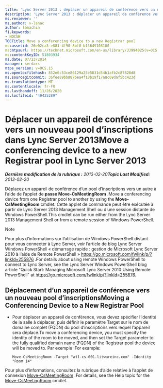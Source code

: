 ```yaml
---
title: 'Lync Server 2013 : déplacer un appareil de conférence vers un nouveau pool d’inscriptions'
description: 'Lync Server 2013 : déplacer un appareil de conférence vers un nouveau pool d’inscriptions.'
ms.reviewer: ''
ms.author: v-lanac
author: lanachin
f1.keywords:
- NOCSH
TOCTitle: Move a conferencing device to a new Registrar pool
ms:assetid: 26e02ca3-e881-4f90-8bf0-b13649108100
ms:mtpsurl: https://technet.microsoft.com/en-us/library/JJ994025(v=OCS.15)
ms:contentKeyID: 51803934
ms.date: 07/23/2014
manager: serdars
mtps_version: v=OCS.15
ms.openlocfilehash: 852e6c53ce86129a25e5831d54b1afb2c87828d8
ms.sourcegitcommit: 36fee89bb887bea4f18b19f17a8c69daf5bc423d
ms.translationtype: MT
ms.contentlocale: fr-FR
ms.lasthandoff: 11/26/2020
ms.locfileid: "49425289"
---
```

# <a name="move-a-conferencing-device-to-a-new-registrar-pool-in-lync-server-2013"></a><span data-ttu-id="237e4-103">Déplacer un appareil de conférence vers un nouveau pool d’inscriptions dans Lync Server 2013</span><span class="sxs-lookup"><span data-stu-id="237e4-103">Move a conferencing device to a new Registrar pool in Lync Server 2013</span></span>

<div data-xmlns="http://www.w3.org/1999/xhtml">

<div class="topic" data-xmlns="http://www.w3.org/1999/xhtml" data-msxsl="urn:schemas-microsoft-com:xslt" data-cs="https://msdn.microsoft.com/">

<div data-asp="https://msdn2.microsoft.com/asp">



</div>

<div id="mainSection">

<div id="mainBody"><span data-ttu-id="237e4-104">

<span> </span></span><span class="sxs-lookup"><span data-stu-id="237e4-104">

<span> </span></span></span>

<span data-ttu-id="237e4-105">_**Dernière modification de la rubrique :** 2013-02-20_</span><span class="sxs-lookup"><span data-stu-id="237e4-105">_**Topic Last Modified:** 2013-02-20_</span></span>

<span data-ttu-id="237e4-106">Déplacez un appareil de conférence d’un pool d’inscriptions vers un autre à l’aide de l’applet de **passe Move-CsMeetingRoom** .</span><span class="sxs-lookup"><span data-stu-id="237e4-106">Move a conferencing device from one Registrar pool to another by using the **Move-CsMeetingRoom** cmdlet.</span></span> <span data-ttu-id="237e4-107">Cette applet de commande peut être exécutée à partir de Lync Server 2013 Management Shell ou d’une session distante de Windows PowerShell.</span><span class="sxs-lookup"><span data-stu-id="237e4-107">This cmdlet can be run either from the Lync Server 2013 Management Shell or from a remote session of Windows PowerShell.</span></span>

<div>


> [!NOTE]  
> <span data-ttu-id="237e4-108">Pour plus d’informations sur l’utilisation de Windows PowerShell distant pour vous connecter à Lync Server, voir l’article de blog Lync Server Windows PowerShell « démarrage rapide : gestion de Microsoft Lync Server 2010 à l’aide de Remote PowerShell » <A href="https://go.microsoft.com/fwlink/p/?linkid=255876">https://go.microsoft.com/fwlink/p/?linkId=255876</A> .</span><span class="sxs-lookup"><span data-stu-id="237e4-108">For details about using remote Windows PowerShell to connect to Lync Server, see the Lync Server Windows PowerShell blog article "Quick Start: Managing Microsoft Lync Server 2010 Using Remote PowerShell" at <A href="https://go.microsoft.com/fwlink/p/?linkid=255876">https://go.microsoft.com/fwlink/p/?linkId=255876</A>.</span></span>



</div>

<div>


<div>

## <a name="moving-a-conferencing-device-to-a-new-registrar-pool"></a><span data-ttu-id="237e4-109">Déplacement d’un appareil de conférence vers un nouveau pool d’inscriptions</span><span class="sxs-lookup"><span data-stu-id="237e4-109">Moving a Conferencing Device to a New Registrar Pool</span></span>

  - <span data-ttu-id="237e4-110">Pour déplacer un appareil de conférence, vous devez spécifier l’identité de la salle à déplacer, puis définir le paramètre Target sur le nom de domaine complet (FQDN) du pool d’inscriptions vers lequel l’appareil sera déplacé.</span><span class="sxs-lookup"><span data-stu-id="237e4-110">To move a conferencing device, you must specify the identity of the room to be moved, and then set the Target parameter to the fully qualified domain name (FQDN) of the Registrar pool the device will be moved to.</span></span> <span data-ttu-id="237e4-111">Par exemple :</span><span class="sxs-lookup"><span data-stu-id="237e4-111">For example:</span></span>
    
        Move-CsMeetingRoom -Target "atl-cs-001.litwareinc.com" -Identity "Room 14"

</div>

<span data-ttu-id="237e4-112">Pour plus d’informations, consultez la rubrique d’aide relative à l’applet de connexion [Move-CsMeetingRoom](https://docs.microsoft.com/powershell/module/skype/Move-CsMeetingRoom) .</span><span class="sxs-lookup"><span data-stu-id="237e4-112">For details, see the Help topic for the [Move-CsMeetingRoom](https://docs.microsoft.com/powershell/module/skype/Move-CsMeetingRoom) cmdlet.</span></span>

<span data-ttu-id="237e4-113"></div>

</div>

<span> </span>

</div>

</div>

</span><span class="sxs-lookup"><span data-stu-id="237e4-113"></div>

</div>

<span> </span>

</div>

</div>

</span></span></div>

